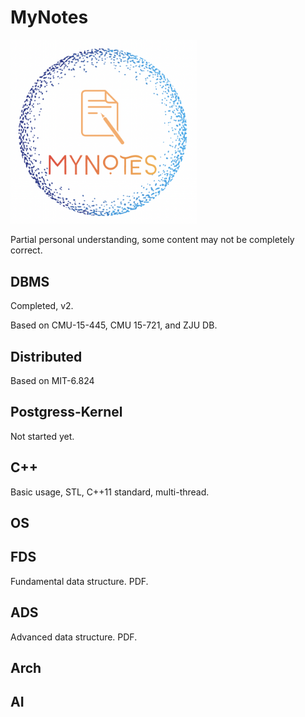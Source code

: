 # MyNotes

<img src="assets/image-20230430172759305.png" alt="image-20230430172759305" style="zoom:40%;" />

Partial personal understanding, some content may not be completely correct.

## DBMS

Completed, v2.

Based on CMU-15-445, CMU 15-721, and ZJU DB.

## Distributed

Based on MIT-6.824

## Postgress-Kernel

Not started yet.

## C++

Basic usage, STL, C++11 standard, multi-thread.

## OS

## FDS

Fundamental data structure. PDF.

## ADS

Advanced data structure. PDF.

## Arch

## AI

